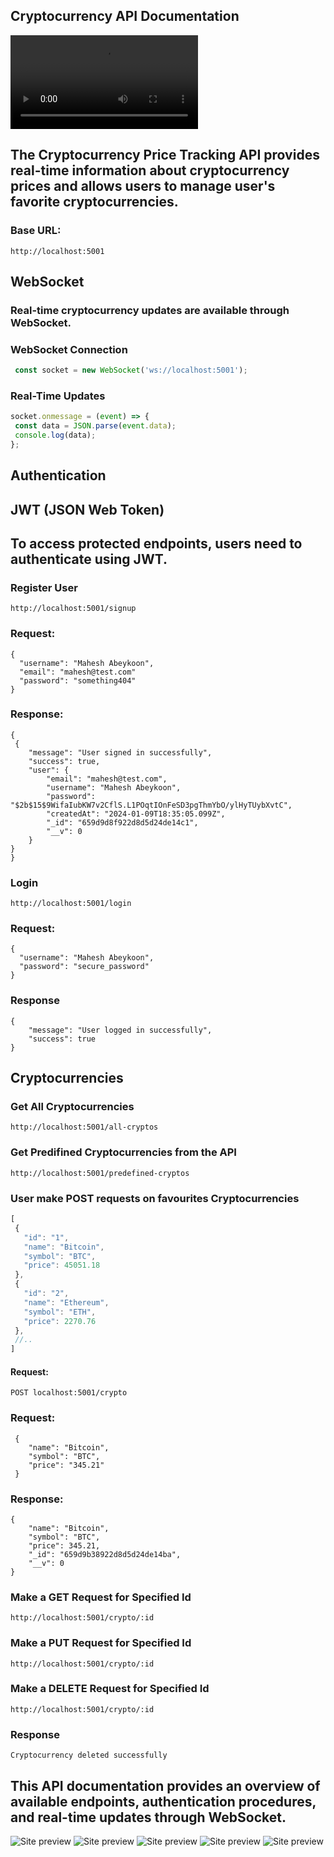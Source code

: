 ## Cryptocurrency API Documentation 
![Site preview](/crypto_api.mp4)

## The Cryptocurrency Price Tracking API provides real-time information about cryptocurrency prices and allows users to manage user's favorite cryptocurrencies.

### Base URL:
 ```console
 http://localhost:5001
 ```

## WebSocket

### Real-time cryptocurrency updates are available through WebSocket.
### WebSocket Connection
 ```jsx harmony
  const socket = new WebSocket('ws://localhost:5001');
```
### Real-Time Updates

 ```jsx harmony
 socket.onmessage = (event) => {
  const data = JSON.parse(event.data);
  console.log(data);
};
```

## Authentication
## JWT (JSON Web Token)
## To access protected endpoints, users need to authenticate using JWT.

### Register User
```console
http://localhost:5001/signup
 ```
### Request:
```console
{
  "username": "Mahesh Abeykoon",
  "email": "mahesh@test.com"
  "password": "something404"
}
 ```

### Response:
```console
{
 {
    "message": "User signed in successfully",
    "success": true,
    "user": {
        "email": "mahesh@test.com",
        "username": "Mahesh Abeykoon",
        "password": "$2b$15$9WifaIubKW7v2CflS.L1POqtIOnFeSD3pgThmYbO/ylHyTUybXvtC",
        "createdAt": "2024-01-09T18:35:05.099Z",
        "_id": "659d9d8f922d8d5d24de14c1",
        "__v": 0
    }
}
}
```

### Login
```console
http://localhost:5001/login
```
### Request:

```console
{
  "username": "Mahesh Abeykoon",
  "password": "secure_password"
}
```
### Response
```console
{
    "message": "User logged in successfully",
    "success": true
}
```
## Cryptocurrencies
### Get All Cryptocurrencies

```console
http://localhost:5001/all-cryptos
```
### Get Predifined Cryptocurrencies from the API

```console
http://localhost:5001/predefined-cryptos
```
### User make POST requests on favourites Cryptocurrencies

 ```jsx harmony
[
  {
    "id": "1",
    "name": "Bitcoin",
    "symbol": "BTC",
    "price": 45051.18
  },
  {
    "id": "2",
    "name": "Ethereum",
    "symbol": "ETH",
    "price": 2270.76
  },
  //..
]
```
#### Request:
```console
POST localhost:5001/crypto
```

### Request:
```console
 {
    "name": "Bitcoin",
    "symbol": "BTC",
    "price": "345.21"
 }
```
### Response:
```console
{
    "name": "Bitcoin",
    "symbol": "BTC",
    "price": 345.21,
    "_id": "659d9b38922d8d5d24de14ba",
    "__v": 0
}
```
### Make a GET Request for Specified Id

```console
http://localhost:5001/crypto/:id
```
### Make a PUT Request for Specified Id
```console
http://localhost:5001/crypto/:id
```
### Make a DELETE Request for Specified Id
```console
http://localhost:5001/crypto/:id
```
### Response
```console
Cryptocurrency deleted successfully
```

## This API documentation provides an overview of available endpoints, authentication procedures, and real-time updates through WebSocket. 
 
![Site preview](/incorrect_email.png)
![Site preview](/signup.png)
![Site preview](/sucessfull_signup.png)
![Site preview](/live_data.png)
![Site preview](/crud.png)


